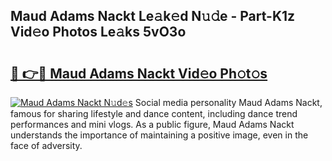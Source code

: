 ## Maud Adams Nackt Le𝚊k𝚎d N𝚞𝚍e - Part-K1z Vid𝚎o Photos Le𝚊ks 5vO3o

# <h2><a href="http://fb8zm0.evod.top/?m=Maud+Adams+Nackt">🔗 👉🔴 Maud Adams Nackt Vid𝚎o Ph𝚘t𝚘s</a></h2>

[![Maud Adams Nackt N𝚞d𝚎s](https://i.imgur.com/8V9OHl7.gif)](http://fb8zm0.evod.top/?m=Maud+Adams+Nackt)
Social media personality Maud Adams Nackt, famous for sharing lifestyle and dance content, including dance trend performances and mini vlogs. As a public figure, Maud Adams Nackt understands the importance of maintaining a positive image, even in the face of adversity. 
